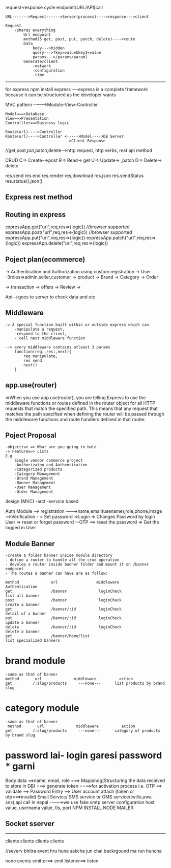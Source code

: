  request-response cycle
    endpoint(URL/API)call

    URL------->Request------>Server(process)---->response--->client

    Request
        -shares everything
            Url endpoint
            method(5 get, post, put, patch, delete)---->route
            Data
                body--->hidden
                query--->?key=value&key1=value
                params--->/params/param1
            Generate/client
                -network
                -configuration
                -time

---------------------------------------------------------------
for express npm install express
    ---express is a complete framework because it can be structured as the developer wants

MVC pattern
    ---->Module-View-Controller

    Model===>Database
    View==>Presentation
    Controlller==>Business logic

    Route(url)---->Controller
    Route(url)---->Controller <----->Model---->DB Server    
                       --------->Client Response


//get,post,put,patch,delete-->http request, http verbs, rest api method

CRUD
C=> Create-=>post
R=> Read=> get
U=> Update=> ,patch
D=> Delete=> delete


res.send
res.end
res.render
res,download
res.json
res.sendStatus
res.status().json()

## Express rest method
## Routing in express
expressApp.get("url",req,res=>{logic}) //browser supported
expressApp.post("url",req,res=>{logic}) //browser supported
expressApp.put("url",req,res=>{logic})
expressApp.patch("url",req,res=>{logic})
expressApp.delete("url",req,res=>{logic})


## Poject plan(ecommerce)
 -> Authentication and Authorization using custom registration
 -> User
    -3roles=>admin,seller,customer
 -> product
 -> Brand
 -> Category
 -> Order

 -> transaction
 -> offers
 -> Review
 ->

 Api-->goes to server to check data and etc


 ## Middleware
    -> A special function built within or outside express which can
        -manipulate a request,
        -respond to the client,
        - call next middleware function

    --> every middleware contains atleast 3 params
        function(req:,res:,next){
            req manipulate,
            res send
            next()
        }



## app.use(router)
=>When you use app.use(router), you are telling Express to use the middleware functions or routes defined in the router object for all HTTP requests that match the specified path. This means that any request that matches the path specified when defining the router will be passed through the middleware functions and route handlers defined in that router.

## Poject Proposal
    -objective => What are you going to buld
    -> Features=> Lists
    E.g
        Single vendor commerce project
        -Authorizaton and Authentication
        -categorized products
        -Category Management
        -Brand Management
        -Banner Management
        -User Management
        -Order Management
        
design (MVC)
    -arct
    -service based


Auth Module 
    ==> registration
        --->name,email(usename),role,phone,image
    ==>Verification
    - > Set password
    =>Login
    => Changes Password by login User
    => reset or forget password 
        --OTP
    ==> reset the password
    => Get the logged in User

## Module Banner
    -create a folder banner inside module directory
    - define a router to handle all the crud operation
    - develop a router inside banner folder and mount it on /banner endpoint
    - The routes a banner can have are as follow:

    method              url                 middleware                        Authentication
    get                 /banner              loginCheck                       list all banner
    post                /banner              loginCheck                        create a banner
    get                 /banner/:id          loginCheck                       detail of a banner
    put                 /banner/:id          loginCheck                        update a banner
    delete              /banner/:id          loginCheck                        delete a banner
    get                 /banner/home/list                               list specialized banners

# brand module
    -same as that of banner
    method       url              middleware          action
    get         /:slug/products     ---none---      list products by brand slug

# category module
    -same as that of banner
     method       url              middleware          action
    get         /:slug/products     ---none---      category of products by brand slug

# password lai- login garesi password * garni




Body data 
    ==>name, email, role
        ===> Mappindg(Structuring the data recieved to store in DB)
            ===> generate token ====>for activation process i.e. OTP
                ==> validate
                    ==> Password Entry
                        ==> User account attach (token or otp===>invalid)
Email Service/ SMS service or GMS service(twilio,awa sns),api call in nepal
---->we use fake smtp server configuration
    host value, usernama value, tls, port
            NPM INSTALL NODE MAILER

## Socket sserver
-----       ------       -----          ------
clients     clients     clients         clients

//severv bhitra event hru huna sakcha jun chai backrgound ma run huncha


node events
    emitter==> emit
    listener==> listen